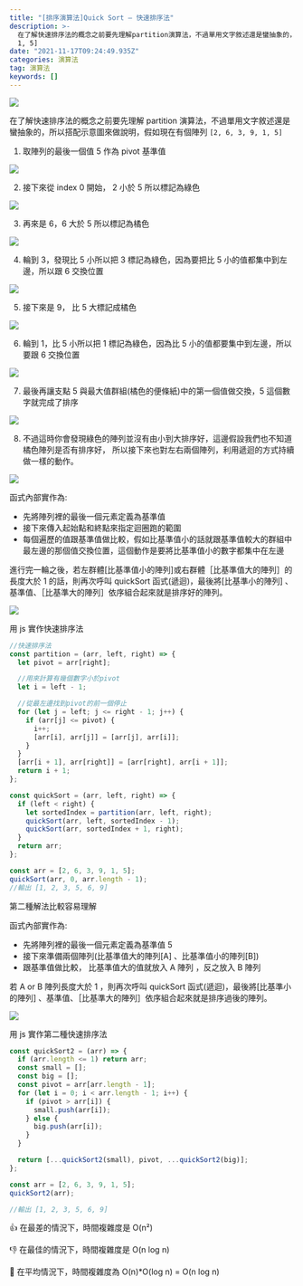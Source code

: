 ```yaml
---
title: "[排序演算法]Quick Sort — 快速排序法"
description: >-
  在了解快速排序法的概念之前要先理解partition演算法，不過單用文字敘述還是蠻抽象的，所以搭配示意圖來做說明，假如現在有個陣列[2, 6, 3, 9,
  1, 5]
date: "2021-11-17T09:24:49.935Z"
categories: 演算法
tag: 演算法
keywords: []
---
```


![](/img/1__NtPpL2tOkxZrMgr753b0FQ.jpeg)

在了解快速排序法的概念之前要先理解 partition 演算法，不過單用文字敘述還是蠻抽象的，所以搭配示意圖來做說明，假如現在有個陣列 `[2, 6, 3, 9, 1, 5]`

1. 取陣列的最後一個值 5 作為 pivot 基準值

![](/img/1__22nlMmq9L28GbHpyNDGV3g.png)

2. 接下來從 index 0 開始， 2 小於 5 所以標記為綠色

![](/img/1__oZA15PuDgHrHqerqKAG2GA.png)

3. 再來是 6，6 大於 5 所以標記為橘色

![](/img/1__xCXOR__LqThX2Aa__6uBc63Q.png)

4. 輪到 3，發現比 5 小所以把 3 標記為綠色，因為要把比 5 小的值都集中到左邊，所以跟 6 交換位置

![](/img/1__khmDqk3tN__UPn8u__4TDksQ.png)

5. 接下來是 9， 比 5 大標記成橘色

![](/img/1__lJILZJyxBvHRG4XYgrOO8Q.png)

6. 輪到 1，比 5 小所以把 1 標記為綠色，因為比 5 小的值都要集中到左邊，所以要跟 6 交換位置

![](/img/1__JOPMZMKBY42rQHPm2v3fsw.png)

7. 最後再讓支點 5 與最大值群組(橘色的便條紙)中的第一個值做交換，5 這個數字就完成了排序

![](/img/1__cIV2bEP__COrABnA3fe0NPg.png)

8. 不過這時你會發現綠色的陣列並沒有由小到大排序好，這邊假設我們也不知道橘色陣列是否有排序好， 所以接下來也對左右兩個陣列，利用遞迴的方式持續做一樣的動作。

![](/img/1__T8rEDRvLLSdk6VZBWPDDDA.png)

函式內部實作為:

- 先將陣列裡的最後一個元素定義為基準值
- 接下來傳入起始點和終點來指定迴圈跑的範圍
- 每個遍歷的值跟基準值做比較，假如比基準值小的話就跟基準值較大的群組中最左邊的那個值交換位置，這個動作是要將比基準值小的數字都集中在左邊

進行完一輪之後，若左群體\[比基準值小的陣列\]或右群體［比基準值大的陣列］的長度大於 1 的話，則再次呼叫 quickSort 函式(遞迴)，最後將\[比基準小的陣列\] 、基準值、［比基準大的陣列］依序組合起來就是排序好的陣列。

![](/img/1__vOIXAQAk5pDLDqz7__47zvQ.png)

用 js 實作快速排序法

```javascript
//快速排序法
const partition = (arr, left, right) => {
  let pivot = arr[right];

  //用來計算有幾個數字小於pivot
  let i = left - 1;

  //從最左邊找到pivot的前一個停止
  for (let j = left; j <= right - 1; j++) {
    if (arr[j] <= pivot) {
      i++;
      [arr[i], arr[j]] = [arr[j], arr[i]];
    }
  }
  [arr[i + 1], arr[right]] = [arr[right], arr[i + 1]];
  return i + 1;
};

const quickSort = (arr, left, right) => {
  if (left < right) {
    let sortedIndex = partition(arr, left, right);
    quickSort(arr, left, sortedIndex - 1);
    quickSort(arr, sortedIndex + 1, right);
  }
  return arr;
};

const arr = [2, 6, 3, 9, 1, 5];
quickSort(arr, 0, arr.length - 1);
//輸出 [1, 2, 3, 5, 6, 9]
```

第二種解法比較容易理解

函式內部實作為:

- 先將陣列裡的最後一個元素定義為基準值 5
- 接下來準備兩個陣列(比基準值大的陣列\[A\] 、比基準值小的陣列\[B\])
- 跟基準值做比較， 比基準值大的值就放入 A 陣列 ，反之放入 B 陣列

若 A or B 陣列長度大於 1 ，則再次呼叫 quickSort 函式(遞迴)，最後將\[比基準小的陣列\] 、基準值、［比基準大的陣列］依序組合起來就是排序過後的陣列。

![](/img/1__pyTGPcNZC6sAEAiP__pxBPw.png)

用 js 實作第二種快速排序法

```javascript
const quickSort2 = (arr) => {
  if (arr.length <= 1) return arr;
  const small = [];
  const big = [];
  const pivot = arr[arr.length - 1];
  for (let i = 0; i < arr.length - 1; i++) {
    if (pivot > arr[i]) {
      small.push(arr[i]);
    } else {
      big.push(arr[i]);
    }
  }

  return [...quickSort2(small), pivot, ...quickSort2(big)];
};

const arr = [2, 6, 3, 9, 1, 5];
quickSort2(arr);

//輸出 [1, 2, 3, 5, 6, 9]
```

👍 在最差的情況下，時間複雜度是 O(n²)

👎 在最佳的情況下，時間複雜度是 O(n log n)

🤚 在平均情況下，時間複雜度為 O(n)\*O(log n) = O(n log n)
